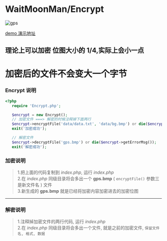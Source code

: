  WaitMoonMan/Encrypt
===================================  
 ![gps](https://avatars0.githubusercontent.com/u/28035971?v=3&s=460 "gps")  

[demo 演示地址](http://encrypt.shiguopeng.cn)

## 理论上可以加密 位图大小的 1/4,实际上会小一点
# 加密后的文件不会变大一个字节

### Encrypt 说明
```php
<?php
   require 'Encrypt.php';

   $encrypt = new Encrypt();
   // 加密文件 ===> 解密的时候注释掉下面两行
   $encrypt->encryptFile('data/data.txt', 'data/bg.bmp') or die($encrypt->getErrorMsg());
   exit('加密成功');

   // 解密文件
   $encrypt->decryptFile('gps.bmp') or die($encrypt->getErrorMsg());
   exit('解密成功');
```

### 加密说明
>1.把上面的代码复制到 *index.php*, 运行 *index.php* <br />
>2.在 *index.php* 同级目录将会多出一个 **gps.bmp** ( `encryptFile()` 参数三是新文件名 ) 文件<br />
>3.新生成的 **gps.bmp** 就是已经将加密内容加密进去的加密位图<br />
---
### 解密说明
>1.注释掉加密文件的两行代码, 运行 *index.php* <br />
>2.在 *index.php* 同级目录将会多出一个文件, 就是之前的加密文件, `保留文件名, 格式, 数据`<br />